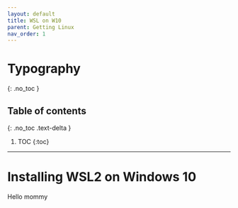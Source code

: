 ```yaml
---
layout: default
title: WSL on W10
parent: Getting Linux
nav_order: 1
---
```


# Typography
{: .no_toc }

## Table of contents
{: .no_toc .text-delta }

1. TOC
{:toc}

---
# Installing WSL2 on Windows 10

Hello mommy
